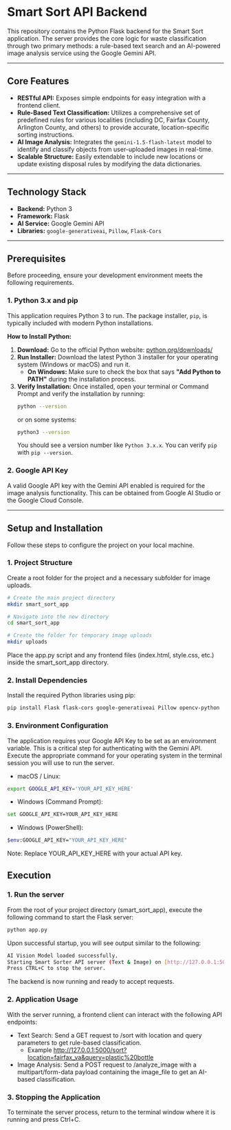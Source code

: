 # Smart Sort API Backend

This repository contains the Python Flask backend for the Smart Sort application. The server provides the core logic for waste classification through two primary methods: a rule-based text search and an AI-powered image analysis service using the Google Gemini API.

---

## Core Features

-   **RESTful API:** Exposes simple endpoints for easy integration with a frontend client.
-   **Rule-Based Text Classification:** Utilizes a comprehensive set of predefined rules for various localities (including DC, Fairfax County, Arlington County, and others) to provide accurate, location-specific sorting instructions.
-   **AI Image Analysis:** Integrates the `gemini-1.5-flash-latest` model to identify and classify objects from user-uploaded images in real-time.
-   **Scalable Structure:** Easily extendable to include new locations or update existing disposal rules by modifying the data dictionaries.

---

## Technology Stack

-   **Backend:** Python 3
-   **Framework:** Flask
-   **AI Service:** Google Gemini API
-   **Libraries:** `google-generativeai`, `Pillow`, `Flask-Cors`

---

## Prerequisites

Before proceeding, ensure your development environment meets the following requirements.

### 1. Python 3.x and pip

This application requires Python 3 to run. The package installer, `pip`, is typically included with modern Python installations.

**How to Install Python:**

1.  **Download:** Go to the official Python website: [python.org/downloads/](https://www.python.org/downloads/)
2.  **Run Installer:** Download the latest Python 3 installer for your operating system (Windows or macOS) and run it.
    -   **On Windows:** Make sure to check the box that says **"Add Python to PATH"** during the installation process.
3.  **Verify Installation:** Once installed, open your terminal or Command Prompt and verify the installation by running:
    ```bash
    python --version
    ```
    or on some systems:
    ```bash
    python3 --version
    ```
    You should see a version number like `Python 3.x.x`. You can verify `pip` with `pip --version`.

### 2. Google API Key

A valid Google API key with the Gemini API enabled is required for the image analysis functionality. This can be obtained from Google AI Studio or the Google Cloud Console.

---

## Setup and Installation

Follow these steps to configure the project on your local machine.

### 1. Project Structure

Create a root folder for the project and a necessary subfolder for image uploads.

```bash
# Create the main project directory
mkdir smart_sort_app

# Navigate into the new directory
cd smart_sort_app

# Create the folder for temporary image uploads
mkdir uploads
```

Place the app.py script and any frontend files (index.html, style.css, etc.) inside the smart_sort_app directory.

### 2. Install Dependencies

Install the required Python libraries using pip:

```bash
pip install Flask flask-cors google-generativeai Pillow opencv-python
```

### 3. Environment Configuration

The application requires your Google API Key to be set as an environment variable. This is a critical step for authenticating with the Gemini API. Execute the appropriate command for your operating system in the terminal session you will use to run the server.

* macOS / Linux:

```bash
export GOOGLE_API_KEY='YOUR_API_KEY_HERE'
```

* Windows (Command Prompt):

```bash
set GOOGLE_API_KEY=YOUR_API_KEY_HERE
```

* Windows (PowerShell):

```bash
$env:GOOGLE_API_KEY="YOUR_API_KEY_HERE"
```

Note: Replace YOUR_API_KEY_HERE with your actual API key.


## Execution

### 1. Run the server

From the root of your project directory (smart_sort_app), execute the following command to start the Flask server:

```bash
python app.py
```

Upon successful startup, you will see output similar to the following:

```bash
AI Vision Model loaded successfully.
Starting Smart Sorter API server (Text & Image) on [http://127.0.0.1:5000](http://127.0.0.1:5000)
Press CTRL+C to stop the server.
```

The backend is now running and ready to accept requests.

### 2. Application Usage

With the server running, a frontend client can interact with the following API endpoints:

* Text Search: Send a GET request to /sort with location and query parameters to get rule-based classification.
    * Example http://127.0.0.1:5000/sort?location=fairfax_va&query=plastic%20bottle
* Image Analysis: Send a POST request to /analyze_image with a multipart/form-data payload containing the image_file to get an AI-based classification.

### 3. Stopping the Application

To terminate the server process, return to the terminal window where it is running and press Ctrl+C.
